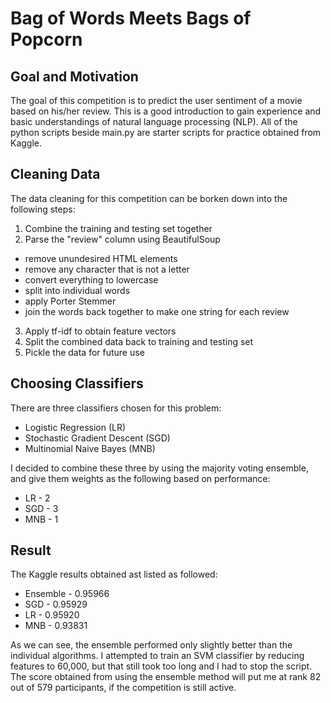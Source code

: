 # Bag of Words Meets Bags of Popcorn

## Goal and Motivation 
The goal of this competition is to predict the user sentiment of a movie based on his/her review.  This is a good introduction to gain experience and basic understandings of natural language processing (NLP).  All of the python scripts beside main.py are starter scripts for practice obtained from Kaggle.

## Cleaning Data
The data cleaning for this competition can be borken down into the following steps:

1. Combine the training and testing set together
2. Parse the "review" column using BeautifulSoup
  * remove unundesired HTML elements
  * remove any character that is not a letter
  * convert everything to lowercase
  * split into individual words
  * apply Porter Stemmer
  * join the words back together to make one string for each review
3. Apply tf-idf to obtain feature vectors
4. Split the combined data back to training and testing set
5. Pickle the data for future use

## Choosing Classifiers
There are three classifiers chosen for this problem:
  * Logistic Regression (LR)
  * Stochastic Gradient Descent (SGD)
  * Multinomial Naive Bayes (MNB)

I decided to combine these three by using the majority voting ensemble, and give them weights as the following based on performance:
  * LR - 2
  * SGD - 3 
  * MNB - 1

## Result
The Kaggle results obtained ast listed as followed:
  * Ensemble - 0.95966
  * SGD - 0.95929
  * LR - 0.95920
  * MNB - 0.93831

As we can see, the ensemble performed only slightly better than the individual algorithms.  I attempted to train an SVM classifier by reducing features to 60,000, but that still took too long and I had to stop the script.  The score obtained from using the ensemble method will put me at rank 82 out of 579 participants, if the competition is still active.

